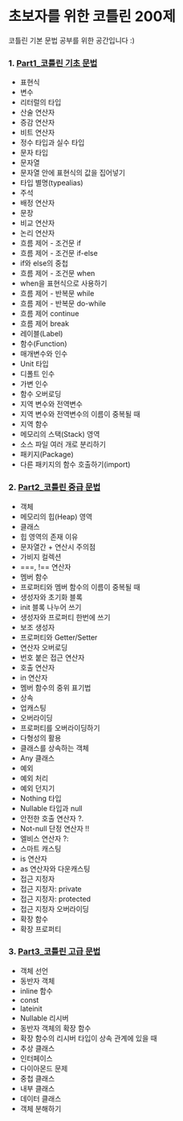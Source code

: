 # 초보자를 위한 코틀린 200제

코틀린 기본 문법 공부를 위한 공간입니다 :)

### 1. <a href="https://github.com/Yelin-park/KotlinPractice/tree/main/src/main/kotlin/Part1_%EC%BD%94%ED%8B%80%EB%A6%B0%EA%B8%B0%EC%B4%88%EB%AC%B8%EB%B2%95%EC%82%B4%ED%8E%B4%EB%B3%B4%EA%B8%B0">Part1_코틀린 기초 문법</a>

   - 표현식
   - 변수 
   - 리터럴의 타입
   - 산술 연산자 
   - 증감 연산자 
   - 비트 연산자 
   - 정수 타입과 실수 타입 
   - 문자 타입
   - 문자열
   - 문자열 안에 표현식의 값을 집어넣기
   - 타입 별명(typealias)
   - 주석
   - 배정 연산자
   - 문장
   - 비교 연산자
   - 논리 연산자
   - 흐름 제어 - 조건문 if
   - 흐름 제어 - 조건문 if-else
   - if와 else의 중첩
   - 흐름 제어 - 조건문 when
   - when을 표현식으로 사용하기
   - 흐름 제어 - 반복문 while
   - 흐름 제어 - 반복문 do-while
   - 흐름 제어 continue
   - 흐름 제어 break
   - 레이블(Label)
   - 함수(Function)
   - 매개변수와 인수
   - Unit 타입
   - 디폴트 인수
   - 가변 인수
   - 함수 오버로딩
   - 지역 변수와 전역변수
   - 지역 변수와 전역변수의 이름이 중복될 때
   - 지역 함수
   - 메모리의 스택(Stack) 영역
   - 소스 파일 여러 개로 분리하기
   - 패키지(Package)
   - 다른 패키지의 함수 호출하기(import)


### 2. <a href="https://github.com/Yelin-park/KotlinPractice/tree/main/src/main/kotlin/Part2_%EC%BD%94%ED%8B%80%EB%A6%B0%EC%A4%91%EA%B8%89%EB%AC%B8%EB%B2%95%EC%82%B4%ED%8E%B4%EB%B3%B4%EA%B8%B0">Part2_코틀린 중급 문법</a>

- 객체
- 메모리의 힙(Heap) 영역
- 클래스
- 힙 영역의 존재 이유
- 문자열간 + 연산시 주의점
- 가비지 컬렉션
- ===, !== 연산자
- 멤버 함수
- 프로퍼티와 멤버 함수의 이름이 중복될 때
- 생성자와 초기화 블록
- init 블록 나누어 쓰기
- 생성자와 프로퍼티 한번에 쓰기
- 보조 생성자
- 프로퍼티와 Getter/Setter
- 연산자 오버로딩
- 번호 붙은 접근 연산자
- 호출 연산자
- in 연산자
- 멤버 함수의 중위 표기법
- 상속
- 업캐스팅
- 오버라이딩
- 프로퍼티를 오버라이딩하기
- 다형성의 활용
- 클래스를 상속하는 객체
- Any 클래스
- 예외
- 예외 처리
- 예외 던지기
- Nothing 타입
- Nullable 타입과 null
- 안전한 호출 연산자 ?.
- Not-null 단정 연산자 !!
- 엘비스 연산자 ?:
- 스마트 캐스팅
- is 연산자
- as 연산자와 다운캐스팅
- 접근 지정자
- 접근 지정자: private
- 접근 지정자: protected
- 접근 지정자 오버라이딩
- 확장 함수
- 확장 프로퍼티

### 3. <a href="https://github.com/Yelin-park/KotlinPractice/tree/main/src/main/kotlin/part3_%EC%BD%94%ED%8B%80%EB%A6%B0%EA%B3%A0%EA%B8%89%EB%AC%B8%EB%B2%95%EC%82%B4%ED%8E%B4%EB%B3%B4%EA%B8%B0">Part3_코틀린 고급 문법</a>
- 객체 선언
- 동반자 객체
- inline 함수
- const
- lateinit
- Nullable 리시버
- 동반자 객체의 확장 함수
- 확장 함수의 리시버 타입이 상속 관계에 있을 때
- 추상 클래스
- 인터페이스
- 다이아몬드 문제
- 중첩 클래스
- 내부 클래스
- 데이터 클래스
- 객체 분해하기